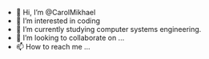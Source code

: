 - 👋 Hi, I’m @CarolMikhael
- 👀 I’m interested in coding
- 🌱 I’m currently studying computer systems engineering.
- 💞️ I’m looking to collaborate on ...
- 📫 How to reach me ...

<!---
CarolMikhael/CarolMikhael is a ✨ special ✨ repository because its `README.md` (this file) appears on your GitHub profile.
You can click the Preview link to take a look at your changes.
--->
